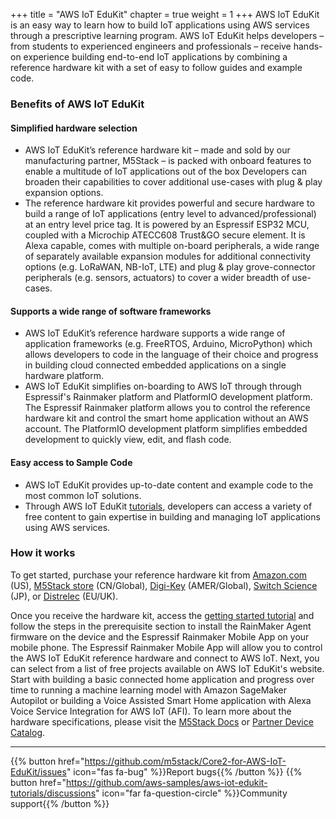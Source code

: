 +++
title = "AWS IoT EduKit"
chapter = true
weight = 1
+++
AWS IoT EduKit is an easy way to learn how to build IoT applications using AWS services through a prescriptive learning program. AWS IoT EduKit helps developers – from students to experienced
engineers and professionals – receive hands-on experience building end-to-end IoT applications by combining a reference hardware kit with a set of easy to follow guides and example code.

### Benefits of AWS IoT EduKit
#### Simplified hardware selection
- AWS IoT EduKit’s reference hardware kit – made and sold by our manufacturing partner, M5Stack – is packed with onboard features to enable a multitude of IoT applications out of the box Developers can broaden their capabilities to cover additional use-cases with plug & play expansion options. 
- The reference hardware kit provides powerful and secure hardware to build a range of IoT applications (entry level to advanced/professional) at an entry level price tag. It is powered by an Espressif ESP32 MCU, coupled with a Microchip ATECC608 Trust&GO secure element. It is Alexa capable, comes with multiple on-board peripherals, a wide range of separately available expansion modules for additional connectivity options (e.g. LoRaWAN, NB-IoT, LTE) and plug & play grove-connector peripherals (e.g. sensors, actuators) to cover a wider breadth of use-cases.

#### Supports a wide range of software frameworks
- AWS IoT EduKit’s reference hardware supports a wide range of application frameworks (e.g. FreeRTOS, Arduino, MicroPython) which allows developers to code in the language of their choice and progress in building cloud connected embedded applications on a single hardware platform.
- AWS IoT EduKit simplifies on-boarding to AWS IoT through through Espressif's Rainmaker platform and PlatformIO development platform. The Espressif Rainmaker platform allows you to control the reference hardware kit and control the smart home application without an AWS account. The PlatformIO development platform simplifies embedded development to quickly view, edit, and flash code.

#### Easy access to Sample Code
- AWS IoT EduKit provides up-to-date content and example code to the most common IoT solutions.
- Through AWS IoT EduKit [tutorials](https://edukit.workshop.aws/en/getting-started.html), developers can access a variety of free content to gain expertise in building and managing IoT applications using AWS services.

### How it works
To get started, purchase your reference hardware kit from [Amazon.com](https://www.amazon.com/dp/B08NP5LVFH) (US), [M5Stack store](https://m5stack.com/products/m5stack-core2-esp32-iot-development-kit-for-aws-iot-edukit) (CN/Global), [Digi-Key](https://www.digikey.com/en/products/detail/m5stack-technology-co-ltd/K010-AWS/13562927) (AMER/Global), [Switch Science](https://www.switch-science.com/catalog/6784/) (JP), or [Distrelec](https://www.distrelec.biz/en/esp32-m5core2-iot-development-kit-for-aws-iot-edukit-m5stack-k010-aws/p/30196462) (EU/UK).

Once you receive the hardware kit, access the [getting started tutorial](https://edukit.workshop.aws/en/getting-started.html) and follow the steps in the prerequisite section to install the RainMaker Agent firmware on the device and the Espressif Rainmaker Mobile App on your mobile phone. The Espressif Rainmaker Mobile App will allow you to control the AWS IoT EduKit reference hardware and connect to AWS IoT. Next, you can select from a list of free projects available on AWS IoT EduKit's website. Start with building a basic connected home application and progress over time to running a machine learning model with Amazon SageMaker Autopilot or building a Voice Assisted Smart Home application with Alexa Voice Service Integration for AWS IoT (AFI). To learn more about the hardware specifications, please visit the [M5Stack Docs](https://docs.m5stack.com/#/en/core/core2_for_aws) or [Partner Device Catalog](https://devices.amazonaws.com/detail/a3G0h000007djMLEAY).

---
{{% button href="https://github.com/m5stack/Core2-for-AWS-IoT-EduKit/issues" icon="fas fa-bug" %}}Report bugs{{% /button %}} {{% button href="https://github.com/aws-samples/aws-iot-edukit-tutorials/discussions" icon="far fa-question-circle" %}}Community support{{% /button %}}